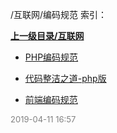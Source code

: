 /互联网/编码规范 索引：


**[上一级目录/互联网](/互联网/index.md)**

- [PHP编码规范](/互联网/编码规范/PHP编码规范.md)

- [代码整洁之道-php版](/互联网/编码规范/代码整洁之道-php版.md)

- [前端编码规范](/互联网/编码规范/前端编码规范.md)


<font size=2 color='grey'> 2019-04-11 16:57 </font>